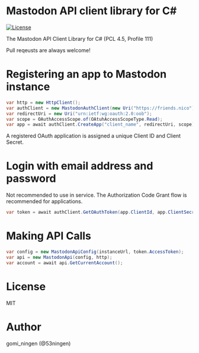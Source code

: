 Mastodon API client library for C#
======

[![License](https://img.shields.io/cocoapods/l/BadgeSwift.svg?style=flat)](/LICENSE)

The Mastodon API Client Library for C# (PCL 4.5, Profile 111)

Pull reqeusts are always welcome!

# Registering an app to Mastodon instance

```csharp
var http = new HttpClient();
var authClient = new MastodonAuthClient(new Uri("https://friends.nico"), http);
var redirectUri = new Uri("urn:ietf:wg:oauth:2.0:oob");
var scope = OAuthAccessScope.of(OAtuhAccessScopeType.Read);
var app = await authClient.CreateApp("client_name", redirectUri, scope);
```

A registered OAuth application is assigned a unique Client ID and Client Secret.

# Login with email address and password

Not recommended to use in service. The Authorization Code Grant flow is recommended for applications.

```csharp
var token = await authClient.GetOAuthToken(app.ClientId, app.ClientSecret, "username", "password", scope);
```

# Making API Calls

```csharp
var config = new MastodonApiConfig(instanceUrl, token.AccessToken);
var api = new MastodonApi(config, http);
var account = await api.GetCurrentAccount();
```

# License

MIT

# Author

gomi_ningen (@53ningen)

